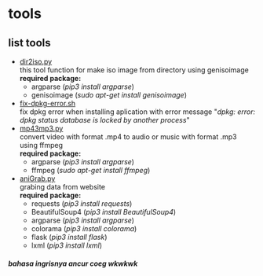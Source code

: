 # tools
## list tools
+ [dir2iso.py](https://github.com/nabil48/tools/blob/master/dir2iso.py)  
    this tool function for make iso image from directory using genisoimage  
    **required package:**
    + argparse (*pip3 install argparse*)
    + genisoimage (*sudo apt-get install genisoimage*)
+ [fix-dpkg-error.sh](https://github.com/nabil48/tools/blob/master/fix-dpkg-error.sh)  
    fix dpkg error when installing aplication with error message "*dpkg: error: dpkg status database is locked by another process*"
+ [mp43mp3.py](https://github.com/nabil48/tools/blob/master/mp42mp3.py)  
    convert video with format .mp4 to audio or music with format .mp3 using ffmpeg  
    **required package:**
    + argparse (*pip3 install argparse*)
    + ffmpeg (*sudo apt-get install ffmpeg*)
+ [aniGrab.py](https://github.com/nabil48/tools/blob/master/aniGrab.py)  
    grabing data from website  
    **required package:**
    + requests (*pip3 install requests*)
    + BeautifulSoup4 (*pip3 install BeautifulSoup4*)
    + argparse (*pip3 install argparse*)
    + colorama (*pip3 install colorama*)   
    + flask (*pip3 install flask*)
    + lxml (*pip3 install lxml*)
##### bahasa ingrisnya ancur coeg wkwkwk